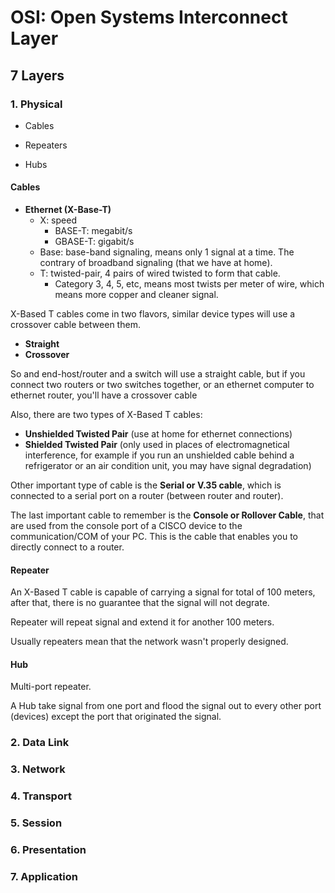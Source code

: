# OSI: Open Systems Interconnect Layer

## 7 Layers

### 1. Physical

* Cables
	
* Repeaters
* Hubs

#### Cables

* __Ethernet (X-Base-T)__
	* X: speed
		* BASE-T: megabit/s
		* GBASE-T: gigabit/s
	* Base: base-band signaling, means only 1 signal at a time. The contrary of broadband signaling (that we have at home).
	* T: twisted-pair, 4 pairs of wired twisted to form that cable.
		* Category 3, 4, 5, etc, means most twists per meter of wire, which means more copper and cleaner signal.

X-Based T cables come in two flavors, similar device types will use a crossover cable between them.
* __Straight__
* __Crossover__

So and end-host/router and a switch will use a straight cable, but if you connect two routers or two switches together, or an ethernet computer to ethernet router, you'll have a crossover cable

Also, there are two types of X-Based T cables:
* __Unshielded Twisted Pair__ (use at home for ethernet connections)
* __Shielded Twisted Pair__ (only used in places of electromagnetical interference, for example if you run an unshielded cable behind a refrigerator or an air condition unit, you may have signal degradation)

Other important type of cable is the __Serial or V.35 cable__, which is connected to a serial port on a router (between router and router).

The last important cable to remember is the __Console or Rollover Cable__, that are used from the console port of a CISCO device to the communication/COM of your PC. This is the cable that enables you to directly connect to a router.

#### Repeater

An X-Based T cable is capable of carrying a signal for total of 100 meters, after that, there is no guarantee that the signal will not degrate.

Repeater will repeat signal and extend it for another 100 meters.

Usually repeaters mean that the network wasn't properly designed.

#### Hub

Multi-port repeater.

A Hub take signal from one port and flood the signal out to every other port (devices) except the port that originated the signal.

### 2. Data Link

### 3. Network

### 4. Transport

### 5. Session

### 6. Presentation

### 7. Application